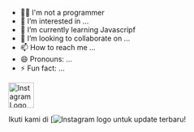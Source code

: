 - 👩‍💻 I'm not a programmer
- 👀 I’m interested in ...
- 🌱 I’m currently learning Javascripf
- 🎯 I’m looking to collaborate on ...
- 📫 How to reach me ...
- 😄 Pronouns: ...
- ⚡ Fun fact: ...





<a href="https://instagram.com/engkos0093" target="_blank">
  <img src="https://www.iconfinder.com/icons/1930494/instagram_logo_media_social_icon" alt="Instagram Logo" width="50" height="50">
</a>


Ikuti kami di [![Instagram logo](https://www.instagram.com/engkos0093) untuk update terbaru!

<!---
Eng0991/Eng0991 is a ✨ special ✨ repository because its `README.md` (this file) appears on your GitHub profile.
You can click the Preview link to take a look at your changes.
--->
